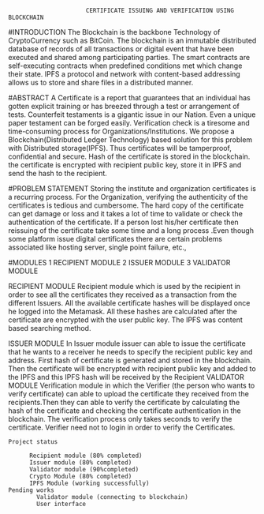                           CERTIFICATE ISSUING AND VERIFICATION USING BLOCKCHAIN 
#INTRODUCTION
The Blockchain is the backbone Technology of CryptoCurrency such as BitCoin. The blockchain is an immutable distributed database 
of records of all transactions or digital event that have been executed
and shared among participating parties. 
The smart contracts are self-executing contracts when predefined conditions met which change their state.
IPFS a protocol and network with content-based addressing allows us to store and share files in a distributed manner.

#ABSTRACT 
A Certificate is a report that guarantees that an individual has gotten explicit training or has breezed through 
a test or arrangement of tests. 
Counterfeit testaments is a gigantic issue in our Nation. Even a unique paper testament can be forged easily. 
Verification check is a tiresome and time-consuming process for Organizations/Institutions. 
We propose a Blockchain(Distributed Ledger Technology) based solution for this problem with Distributed storage(IPFS).
Thus certificates will be tamperproof, confidential and secure. Hash of the certificate is stored in the blockchain.
the certificate is encrypted with recipient public key, store it in IPFS and send the hash to the recipient.

#PROBLEM STATEMENT
Storing the institute and organization certificates is a recurring process. For the Organization, 
verifying the authenticity of the certificates is tedious and cumbersome.
The hard copy of the certificate can get damage or loss and it takes a lot of time to validate 
or check the authentication of the certificate.
If a person lost his/her certificate then reissuing of the certificate take some time and a long process
.Even though some platform issue digital certificates there are certain problems associated like hosting server, 
single point failure, etc.,

#MODULES 
1   RECIPIENT MODULE
2   ISSUER MODULE 
3   VALIDATOR MODULE

RECIPIENT MODULE
    Recipient module which is used by the recipient in order to see all the certificates they received as a transaction 
    from the different Issuers.
    All the available certificate hashes will be displayed once he logged into the Metamask.
    All these hashes are calculated after the certificate are encrypted with the user public key. The IPFS was content 
    based searching method.

ISSUER MODULE 
    In Issuer module issuer can able to issue the certificate that he wants to a receiver he needs to specify the recipient 
    public key and address. 
    First hash of certificate is generated and stored in the blockchain. 
    Then the certificate will be encrypted with recipient public key and added to the IPFS and this IPFS hash will be received
    by the Recipient
VALIDATOR MODULE
    Verification module in which the Verifier (the person who wants to verify certificate) can able to upload
    the certificate they received from the recipients.Then they can able to verify the certificate by calculating the hash of the 
    certificate 
    and checking the certificate authentication in the blockchain. 
    The verification process only takes seconds to verify the certificate. Verifier need not to login in order to verify the 
    Certificates.
    
    Project status
    
          Recipient module (80% completed)
          Issuer module (80% completed)
          Validator module (90%completed)
          Crypto Module (80% completed)
          IPFS Module (working successfully)
    Pending works
            Validator module (connecting to blockchain)
            User interface 
            

